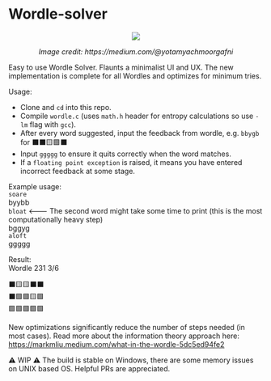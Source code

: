 # Wordle-solver

<p align="center">
    <img src="https://user-images.githubusercontent.com/62369422/151929524-eaee0d20-26b9-4118-8a7c-0cf4b23d464f.png">
</p>
<p align="center">
     <i> Image credit: https://medium.com/@yotamyachmoorgafni </i>
</p>

Easy to use Wordle Solver. Flaunts a minimalist UI and UX. The new implementation is complete for all Wordles and optimizes for minimum tries.

Usage:
- Clone and `cd` into this repo.
- Compile `wordle.c` (uses `math.h` header for entropy calculations so use `-lm` flag with `gcc`).
- After every word suggested, input the feedback from wordle, e.g. `bbygb` for ⬛️⬛️🟨🟩⬛️
- Input `ggggg` to ensure it quits correctly when the word matches.
- If a `floating point exception` is raised, it means you have entered incorrect feedback at some stage.


Example usage:\
`soare`\
byybb\
`bloat`         <--- The second word might take some time to print (this is the most computationally heavy step) \
bggyg\
`aloft`\
ggggg

Result:\
Wordle 231 3/6

⬛🟨🟨⬛⬛\
⬛🟩🟩🟨🟩\
🟩🟩🟩🟩🟩

New optimizations significantly reduce the number of steps needed (in most cases).
Read more about the information theory approach here: https://markmliu.medium.com/what-in-the-wordle-5dc5ed94fe2

⚠️ WIP ⚠️ 
The build is stable on Windows, there are some memory issues on UNIX based OS. Helpful PRs are appreciated.
